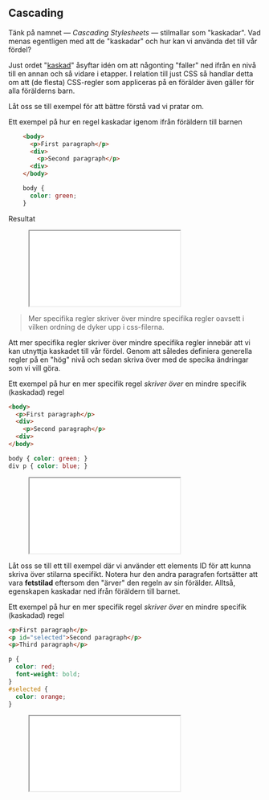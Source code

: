 ## Cascading

Tänk på namnet &mdash; _Cascading Stylesheets_ &mdash; stilmallar som "kaskadar". Vad menas egentligen med att de "kaskadar" och hur kan vi använda det till vår fördel?

Just ordet "[kaskad][0]" åsyftar idén om att någonting "faller" ned ifrån en nivå till en annan och så vidare i etapper. I relation till just CSS så handlar detta om att (de flesta) CSS-regler som appliceras på en förälder även gäller för alla förälderns barn.

Låt oss se till exempel för att bättre förstå vad vi pratar om.

Ett exempel på hur en regel kaskadar igenom ifrån föräldern till barnen

```html
    <body>
      <p>First paragraph</p>
      <div>
        <p>Second paragraph</p>
      <div>
    </body>
```
```css
    body {
      color: green;
    }
```

Resultat

<figure class="example">
  <iframe src="examples/css-cascade"></iframe>
</figure>

> Mer specifika regler skriver över mindre specifika regler oavsett i vilken ordning de dyker upp i css-filerna.

Att mer specifika regler skriver över mindre specifika regler innebär att vi kan utnyttja kaskadet till vår fördel. Genom att således definiera generella regler på en "hög" nivå och sedan skriva över med de specika ändringar som vi vill göra.

Ett exempel på hur en mer specifik regel _skriver över_ en mindre specifik (kaskadad) regel

```html
<body>
  <p>First paragraph</p>
  <div>
    <p>Second paragraph</p>
  <div>
</body>
```

```css
body { color: green; }
div p { color: blue; }
```

<figure class="example">
  <iframe src="examples/css-specificity"></iframe>
</figure>

Låt oss se till ett till exempel där vi använder ett elements ID för att kunna skriva över stilarna specifikt. Notera hur den andra paragrafen fortsätter att vara **fetstilad** eftersom den "ärver" den regeln av sin förälder. Alltså, egenskapen kaskadar ned ifrån föräldern till barnet.

Ett exempel på hur en mer specifik regel _skriver över_ en mindre specifik (kaskadad) regel

```html
<p>First paragraph</p>
<p id="selected">Second paragraph</p>
<p>Third paragraph</p>
```

```css
p {
  color: red;
  font-weight: bold;
}
#selected {
  color: orange;
}
```

<figure class="example">
  <iframe src="examples/css-specificity-2"></iframe>
</figure>

[0]: http://sv.wikipedia.org/wiki/Kaskad
